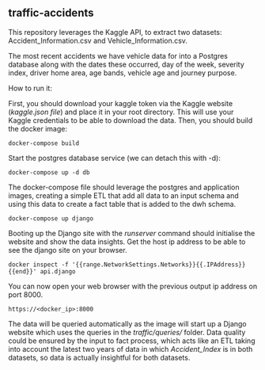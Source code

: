 ## traffic-accidents

This repository leverages the Kaggle API, to extract two datasets: Accident_Information.csv and Vehicle_Information.csv.

The most recent accidents we have vehicle data for into a Postgres database along with the dates
these occurred, day of the week, severity index, driver home area, age bands, vehicle age and journey
purpose.

How to run it:

First, you should download your kaggle token via the Kaggle website (*kaggle.json file*) and place it in your root directory.
This will use your Kaggle credentials to be able to download the data.
Then, you should build the docker image:

`docker-compose build`

Start the postgres database service (we can detach this with -d):

`docker-compose up -d db`

The docker-compose file should leverage the postgres and application images, creating a simple ETL that add all data to an input schema and using this data to create a fact table that is added to the dwh schema.

`docker-compose up django`

Booting up the Django site with the *runserver* command should initialise the website and show the data insights.
Get the host ip address to be able to see the django site on your browser.

`docker inspect -f '{{range.NetworkSettings.Networks}}{{.IPAddress}}{{end}}' api.django`

You can now open your web browser with the previous output ip address on port 8000.

`https://<docker_ip>:8000`

The data will be queried automatically as the image will start up a Django website which uses the queries in the *traffic/queries/* folder.
Data quality could be ensured by the input to fact process, which acts like an ETL taking into account the latest two years of data in which *Accident_Index* is in both datasets, so data is actually insightful for both datasets.